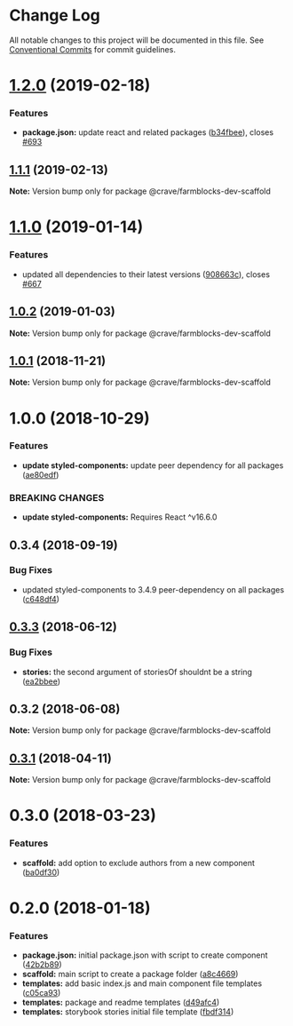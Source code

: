 # Change Log

All notable changes to this project will be documented in this file.
See [Conventional Commits](https://conventionalcommits.org) for commit guidelines.

# [1.2.0](https://github.com/CraveFood/farmblocks/compare/@crave/farmblocks-dev-scaffold@1.1.1...@crave/farmblocks-dev-scaffold@1.2.0) (2019-02-18)


### Features

* **package.json:** update react and related packages ([b34fbee](https://github.com/CraveFood/farmblocks/commit/b34fbee)), closes [#693](https://github.com/CraveFood/farmblocks/issues/693)





## [1.1.1](https://github.com/CraveFood/farmblocks/compare/@crave/farmblocks-dev-scaffold@1.1.0...@crave/farmblocks-dev-scaffold@1.1.1) (2019-02-13)

**Note:** Version bump only for package @crave/farmblocks-dev-scaffold





# [1.1.0](https://github.com/CraveFood/farmblocks/compare/@crave/farmblocks-dev-scaffold@1.0.2...@crave/farmblocks-dev-scaffold@1.1.0) (2019-01-14)


### Features

* updated all dependencies to their latest versions ([908663c](https://github.com/CraveFood/farmblocks/commit/908663c)), closes [#667](https://github.com/CraveFood/farmblocks/issues/667)





<a name="1.0.2"></a>
## [1.0.2](https://github.com/CraveFood/farmblocks/compare/@crave/farmblocks-dev-scaffold@1.0.1...@crave/farmblocks-dev-scaffold@1.0.2) (2019-01-03)




**Note:** Version bump only for package @crave/farmblocks-dev-scaffold

<a name="1.0.1"></a>
## [1.0.1](https://github.com/CraveFood/farmblocks/compare/@crave/farmblocks-dev-scaffold@1.0.0...@crave/farmblocks-dev-scaffold@1.0.1) (2018-11-21)




**Note:** Version bump only for package @crave/farmblocks-dev-scaffold

<a name="1.0.0"></a>
# 1.0.0 (2018-10-29)


### Features

* **update styled-components:** update peer dependency for all packages ([ae80edf](https://github.com/CraveFood/farmblocks/commit/ae80edf))


### BREAKING CHANGES

* **update styled-components:** Requires React ^v16.6.0




<a name="0.3.4"></a>
## 0.3.4 (2018-09-19)


### Bug Fixes

* updated styled-components to 3.4.9 peer-dependency on all packages ([c648df4](https://github.com/CraveFood/farmblocks/commit/c648df4))




<a name="0.3.3"></a>
## [0.3.3](https://github.com/CraveFood/farmblocks/compare/@crave/farmblocks-dev-scaffold@0.3.2...@crave/farmblocks-dev-scaffold@0.3.3) (2018-06-12)


### Bug Fixes

* **stories:** the second argument of storiesOf shouldnt be a string ([ea2bbee](https://github.com/CraveFood/farmblocks/commit/ea2bbee))




<a name="0.3.2"></a>
## 0.3.2 (2018-06-08)




**Note:** Version bump only for package @crave/farmblocks-dev-scaffold

<a name="0.3.1"></a>
## [0.3.1](https://github.com/CraveFood/farmblocks/compare/@crave/farmblocks-dev-scaffold@0.3.0...@crave/farmblocks-dev-scaffold@0.3.1) (2018-04-11)




**Note:** Version bump only for package @crave/farmblocks-dev-scaffold

<a name="0.3.0"></a>
# 0.3.0 (2018-03-23)


### Features

* **scaffold:** add option to exclude authors from a new component ([ba0df30](https://github.com/CraveFood/farmblocks/commit/ba0df30))




<a name="0.2.0"></a>
# 0.2.0 (2018-01-18)


### Features

* **package.json:** initial package.json with script to create component ([42b2b89](https://github.com/CraveFood/farmblocks/commit/42b2b89))
* **scaffold:** main script to create a package folder ([a8c4669](https://github.com/CraveFood/farmblocks/commit/a8c4669))
* **templates:** add basic index.js and main component file templates ([c05ca93](https://github.com/CraveFood/farmblocks/commit/c05ca93))
* **templates:** package and readme templates ([d49afc4](https://github.com/CraveFood/farmblocks/commit/d49afc4))
* **templates:** storybook stories initial file template ([fbdf314](https://github.com/CraveFood/farmblocks/commit/fbdf314))
